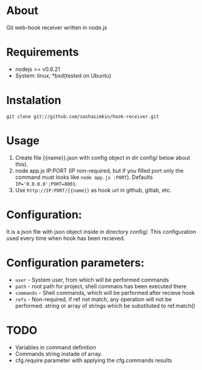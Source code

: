 About
===
Git web-hook receiver written in node.js

Requirements
===
* nodejs >= v0.6.21
* System: linux, *bsd(tested on Ubuntu)

Instalation
===
```
git clone git://github.com/sashasimkin/hook-receiver.git
```

Usage
===
1. Create file {{name}}.json with config object in dir config/ below about this).
2. node app.js IP:PORT (IP non-required, but if you filled port only the command must looks like `node app.js :PORT`). Defaults `IP='0.0.0.0';PORT=8001`.
3. Use `http://IP:PORT/{{name}}` as hook url in github, gitlab, etc.

Configuration:
===
It is a json file with json object inside in directory config/. This configuration used every time when hook has been recieved.

Configuration parameters:
===
* `user` - System user, from which will be performed commands
* `path` - root path for project, shell commans has been executed there
* `commands` - Shell commands, which will be performed after recieve hook
* `refs` - Non-required, if ref not match, any operation will not be performed. string or array of strings which be substituted to ref.match()


TODO
===
* Variables in command definition
* Commands string instade of array.
* cfg.require parameter with applying the cfg.commands results
